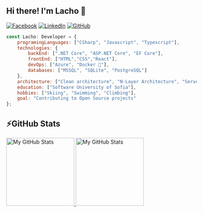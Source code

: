 ## Hi there! I'm Lacho 👋


[![Facebook](https://img.shields.io/badge/-Facebook-00B2FF?style=flat-square&logo=Facebook&logoColor=white)](https://www.facebook.com/Lachezar-Ivanov)
[![LinkedIn](https://img.shields.io/badge/-LinkedIn-0e76a8?style=flat-square&logo=Linkedin&logoColor=white)](https://www.linkedin.com/in/lachezar-ivanov) 
[![GitHub](https://img.shields.io/badge/-Github-000000?style=flat-square&logo=Github&logoColor=white)](https://github.com/dev-lsi)

```javascript
const Lacho: Developer = {
    programingLanguages: ["CSharp", "Javascript", "Typescript"],
    technologies: {
        backEnd: [".NET Core", "ASP.NET Core", "EF Core"],
        frontEnd: ["HTML","CSS","React"],
        devOps: ["Azure", "Docker 🐳"],
        databases: ["MSSQL", "SQLite", "PostgreSQL"]
    },
    architecture: ["Clean architecture", "N-Layer Architecture", "Serverless Architecture", "Microservices"],
    education: ["Software University of Sofia"],
    hobbies: ["Skiing", "Swimming", "Climbing"],
    goal: "Contributing to Open Source projects"
};
```

## ⚡GitHub Stats

<a href="https://github.com/dev-lsi">
  <img height="180em" alt="My GitHub Stats" src="https://github-readme-stats.vercel.app/api?username=dev-lsi&bg_color=00000000&text_color=3498db&hide_border=true&count_private=true&include_all_commits=true" />
  <img height="180em" alt="My GitHub Stats" src="https://github-readme-stats.vercel.app/api/top-langs/?username=dev-lsi&langs_count=6&layout=compact&bg_color=00000000&text_color=3498db&hide_border=true&count_private=true&include_all_commits=true&hide=smalltalk,shell,html,scss,css" />
</a>

